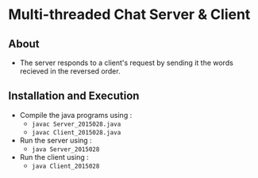 # Multi-threaded Chat Server & Client
## About
* The server responds to a client's request by sending it the words recieved in the reversed order. 

## Installation and Execution
* Compile the java programs using : 
	* `javac Server_2015028.java`
	* `javac Client_2015028.java`
* Run the server using : 
	* `java Server_2015028`
* Run the client using :
	* `java Client_2015028`